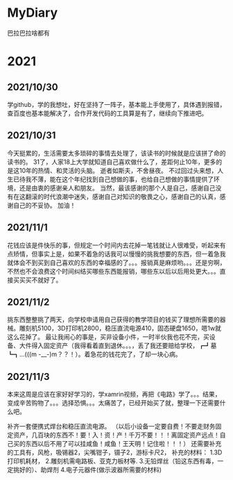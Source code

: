 # MyDiary
巴拉巴拉啥都有
# 2021
  ## 2021/10/30
  学github，学的我想吐，好在坚持了一阵子，基本能上手使用了，具体遇到报错，查百度也基本能解决了，合作开发代码的工具算是有了，继续向下推进吧。
  ## 2021/10/31
  今天挺累的，生活需要太多琐碎的事情去处理了，该读书的时候就是应该拼了命的读书的。
  31了，人家18上大学就知道自己喜欢做什么了，差距何止10年，更多的是这10年的热情、和灵活的头脑。
  逝者如斯夫，不舍昼夜。
  不过回过头来想，人生已待我不薄，能在这个年纪找到自己想做的事，也给自己想做的事情提供了环境，还是由衷的感谢亲人和朋友。
  当然，最该感谢的那个人是自己，感谢自己没有在这翻滚的时代浪潮中迷失，感谢自己对知识的敬畏之心，感谢自己的认真，感谢自己的不妥协。
  加油！
  ## 2021/11/1
  花钱应该是件快乐的事，但规定一个时间内去花掉一笔钱就让人很难受，听起来有点矫情，但事实上是，如果不着急的话我可以慢慢的挑我想要的东西，但一着急我就体会不到买到自己喜欢的东西的幸福感的了。。。报销真是麻烦哟。。。还是穷啊，不然也不会浪费这个时间纠结买哪些东西能报销，哪些东以后以后用处更大。。。直接买买买不就好了。
  ## 2021/11/2
  挑东西整整挑了两天，向学校申请用自己获得的教学项目的钱买了理想所需要的器械。雕刻机5100，3D打印机2800，稳压直流电源410，固态硬盘1650，嗯1w就这么花掉了。
  最让我闹心的事是，买非设备小件，一时半伙我也花不完，买设备、大件得入固定资产（我得看着直到退休。。。，丢了我还要赔给学校，┏┛墓┗┓...(((m -__-)m？？！）。着急花的钱花完了，了却一块心病。
  ## 2021/11/3
  本来这周是应该在家好好学习的，学xamrin视频，再把《电路》学了。。。结果，变成辛苦购物了。。。选择恐惧。。。太痛苦了，已经开始买了就，整理一下还需要什么吧。

  补齐一套便携式焊台和稳压直流电源。
  （以后小设备一定要自费！不要走财务固定资产，几百块的东西不！要！入！资！产！千万不要！！！离固定资产远点！自己买的东西以后不用了可以挂咸鱼！咸鱼！王天明！记住啦！！！）
  还需要补充的工具有，风枪，吸锡器2，尖嘴钳子，镊子2，游标卡尺2，
  补充的材料：
  1.3D打印机耗材，
  2.雕刻机需电路板、亚克力板材等.
  3.无铅焊丝（铅这东西有毒，一定挑好的）、助焊剂
  4.电子元器件(做示波器所需要的材料)
 